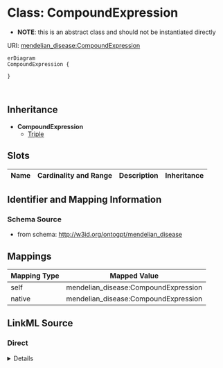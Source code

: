 

# Class: CompoundExpression


* __NOTE__: this is an abstract class and should not be instantiated directly


URI: [mendelian_disease:CompoundExpression](http://w3id.org/ontogpt/mendelian_disease/CompoundExpression)



```mermaid
erDiagram
CompoundExpression {

}



```




## Inheritance
* **CompoundExpression**
    * [Triple](Triple.md)



## Slots

| Name | Cardinality and Range | Description | Inheritance |
| ---  | --- | --- | --- |









## Identifier and Mapping Information







### Schema Source


* from schema: http://w3id.org/ontogpt/mendelian_disease




## Mappings

| Mapping Type | Mapped Value |
| ---  | ---  |
| self | mendelian_disease:CompoundExpression |
| native | mendelian_disease:CompoundExpression |







## LinkML Source

<!-- TODO: investigate https://stackoverflow.com/questions/37606292/how-to-create-tabbed-code-blocks-in-mkdocs-or-sphinx -->

### Direct

<details>
```yaml
name: CompoundExpression
from_schema: http://w3id.org/ontogpt/mendelian_disease
abstract: true

```
</details>

### Induced

<details>
```yaml
name: CompoundExpression
from_schema: http://w3id.org/ontogpt/mendelian_disease
abstract: true

```
</details>